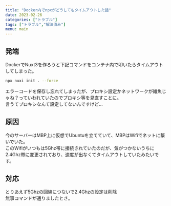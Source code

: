 ```yaml
---
title: "Docker内でnpxがどうしてもタイムアウトした話"
date: 2023-02-26
categories: ["トラブル"]
tags: ["トラブル","解決済み"]
menu: main
---
```


## 発端

DockerでNuxt3を作ろうと下記コマンドをコンテナ内で叩いたらタイムアウトしてしまった。  

``` bash
npx nuxi init . --force
```

エラーコードを保存し忘れてしまったが、プロキシ設定かネットワークが雑魚じゃね？っていわれていたのでプロキシ等を見直すことに。  
言うてプロキシなんて設定してないんですけど…  

## 原因

今のサーバーはMBP上に仮想でUbuntuを立てていて、MBPはWifiでネットに繋いでいた。  
このWifiがいつもは5Ghz帯に接続されていたのだが、気がつかないうちに2.4Ghz帯に変更されており、速度が出なくてタイムアウトしていたみたいです。  

## 対応

とりあえず5Ghzの回線につないで2.4Ghzの設定は削除  
無事コマンドが通りましたとさ。

